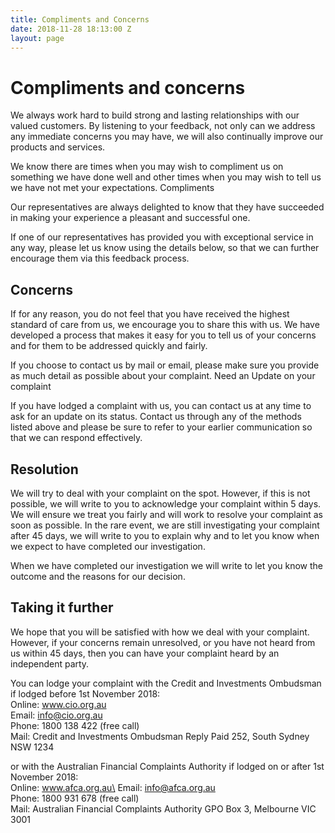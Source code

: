 ```yaml
---
title: Compliments and Concerns
date: 2018-11-28 18:13:00 Z
layout: page
---
```


# Compliments and concerns

We always work hard to build strong and lasting relationships with our valued customers. By listening to your feedback, not only can we address any immediate concerns you may have, we will also continually improve our products and services.

We know there are times when you may wish to compliment us on something we have done well and other times when you may wish to tell us we have not met your expectations. Compliments

Our representatives are always delighted to know that they have succeeded in making your experience a pleasant and successful one.

If one of our representatives has provided you with exceptional service in any way, please let us know using the details below, so that we can further encourage them via this feedback process.

## Concerns

If for any reason, you do not feel that you have received the highest standard of care from us, we encourage you to share this with us. We have developed a process that makes it easy for you to tell us of your concerns and for them to be addressed quickly and fairly.

If you choose to contact us by mail or email, please make sure you provide as much detail as possible about your complaint. Need an Update on your complaint

If you have lodged a complaint with us, you can contact us at any time to ask for an update on its status. Contact us through any of the methods listed above and please be sure to refer to your earlier communication so that we can respond effectively.

## Resolution

We will try to deal with your complaint on the spot. However, if this is not possible, we will write to you to acknowledge your complaint within 5 days. We will ensure we treat you fairly and will work to resolve your complaint as soon as possible. In the rare event, we are still investigating your complaint after 45 days, we will write to you to explain why and to let you know when we expect to have completed our investigation.

When we have completed our investigation we will write to let you know the outcome and the reasons for our decision.

## Taking it further

We hope that you will be satisfied with how we deal with your complaint. However, if your concerns remain unresolved, or you have not heard from us within 45 days, then you can have your complaint heard by an independent party.

You can lodge your complaint with the Credit and Investments Ombudsman if lodged before 1st November 2018:  
Online: www.cio.org.au  
Email: info@cio.org.au  
Phone: 1800 138 422 (free call)  
Mail: Credit and Investments Ombudsman Reply Paid 252, South Sydney NSW 1234

or with the Australian Financial Complaints Authority if lodged on or after 1st November 2018:\
Online: www.afca.org.au\
Email: info@afca.org.au\
Phone: 1800 931 678 (free call)\
Mail: Australian Financial Complaints Authority GPO Box 3, Melbourne VIC 3001